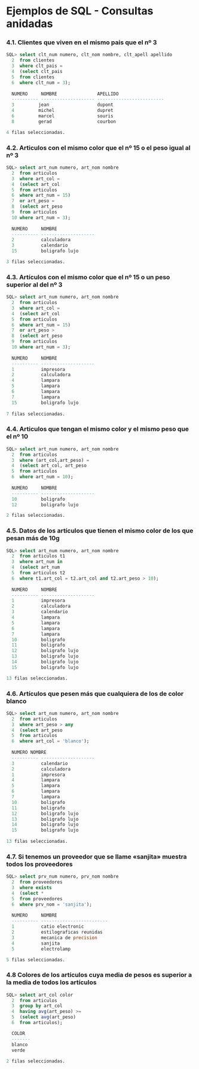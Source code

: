 # Ejemplos de SQL - Consultas anidadas
### 4.1. Clientes que viven en el mismo pais que el nº 3
```SQL
SQL> select clt_num numero, clt_nom nombre, clt_apell apellido
  2  from clientes
  3  where clt_pais =
  4  (select clt_pais
  5  from clientes
  6  where clt_num = 3);
  
  NUMERO     NOMBRE               APELLIDO
  ---------- -------------------- -------------------------
  3         jean                  dupont
  4         michel                dupret
  6         marcel                souris
  8         gerad                 courbon

4 filas seleccionadas.
```

### 4.2. Articulos con el mismo color que el nº 15 o el peso igual al nº 3
```SQL
SQL> select art_num numero, art_nom nombre
  2  from articulos
  3  where art_col =
  4  (select art_col
  5  from articulos
  6  where art_num = 15)
  7  or art_peso =
  8  (select art_peso
  9  from articulos
  10 where art_num = 3);
  
  NUMERO     NOMBRE
  ---------- --------------------
  2          calculadora
  3          calendario
  15         boligrafo lujo

3 filas seleccionadas.
```

### 4.3. Artículos con el mismo color que el nº 15 o un peso superior al del nº 3
```SQL
SQL> select art_num numero, art_nom nombre
  2  from articulos
  3  where art_col =
  4  (select art_col
  5  from articulos
  6  where art_num = 15)
  7  or art_peso >
  8  (select art_peso
  9  from articulos
  10 where art_num = 3);
  
  NUMERO     NOMBRE
  ---------- --------------------
  1          impresora
  2          calculadora
  4          lampara
  5          lampara
  6          lampara
  7          lampara
  15         boligrafo lujo
  
7 filas seleccionadas.
```

### 4.4. Articulos que tengan el mismo color y el mismo peso que el nº 10
```SQL
SQL> select art_num numero, art_nom nombre
  2  from articulos
  3  where (art_col,art_peso) =
  4  (select art_col, art_peso
  5  from articulos
  6  where art_num = 10);
  
  NUMERO     NOMBRE
  ---------- --------------------
  10         boligrafo
  12         boligrafo lujo

2 filas seleccionadas.
```

### 4.5. Datos de los artículos que tienen el mismo color de los que pesan más de 10g
```SQL
SQL> select art_num numero, art_nom nombre
  2  from articulos t1
  3  where art_num in
  4  (select art_num
  5  from articulos t2
  6  where t1.art_col = t2.art_col and t2.art_peso > 10);
  
  NUMERO     NOMBRE
  ---------- --------------------
  1          impresora
  2          calculadora
  3          calendario
  4          lampara
  5          lampara
  6          lampara
  7          lampara
  10         boligrafo
  11         boligrafo
  12         boligrafo lujo
  13         boligrafo lujo
  14         boligrafo lujo
  15         boligrafo lujo

13 filas seleccionadas.
```

### 4.6. Artículos que pesen más que cualquiera de los de color blanco
```SQL
SQL> select art_num numero, art_nom nombre
  2  from articulos
  3  where art_peso > any
  4  (select art_peso
  5  from articulos
  6  where art_col = 'blanco');
  
  NUMERO NOMBRE
  ---------- --------------------
  3          calendario
  2          calculadora
  1          impresora
  4          lampara
  5          lampara
  6          lampara
  7          lampara
  10         boligrafo
  11         boligrafo
  12         boligrafo lujo
  13         boligrafo lujo
  14         boligrafo lujo
  15         boligrafo lujo
  
13 filas seleccionadas.
```

### 4.7. Si tenemos un proveedor que se llame «sanjita» muestra todos los proveedores
```SQL
SQL> select prv_num numero, prv_nom nombre
  2  from proveedores
  3  where exists
  4  (select *
  5  from proveedores
  6  where prv_nom = 'sanjita');
  
  NUMERO     NOMBRE
  ---------- -------------------------
  1          catio electronic
  2          estilograficas reunidas
  3          mecanica de precision
  4          sanjita
  5          electrolamp

5 filas seleccionadas.
 ```
 
### 4.8 Colores de los artículos cuya media de pesos es superior a la media de todos los artículos
```SQL
SQL> select art_col color
  2  from articulos
  3  group by art_col
  4  having avg(art_peso) >=
  5  (select avg(art_peso)
  6  from articulos);

  COLOR
  -------
  blanco
  verde
  
2 filas seleccionadas.
```
